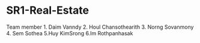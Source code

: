 # SR1-Real-Estate
Team member 1. Daim Vanndy  2. Houl Chansothearith 3. Norng Sovanmony 4. Sem Sothea 5.Huy KimSrong 6.Im Rothpanhasak
